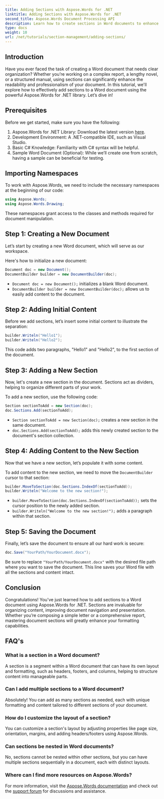 ```yaml
---
title: Adding Sections with Aspose.Words for .NET
linktitle: Adding Sections with Aspose.Words for .NET
second_title: Aspose.Words Document Processing API
description: Learn how to create sections in Word documents to enhance readability and professionalism. This guide covers everything from initializing a document to saving your work.
type: docs
weight: 10
url: /net/tutorials/section-management/adding-sections/
---
```

## Introduction

Have you ever faced the task of creating a Word document that needs clear organization? Whether you’re working on a complex report, a lengthy novel, or a structured manual, using sections can significantly enhance the readability and professionalism of your document. In this tutorial, we'll explore how to effectively add sections to a Word document using the powerful Aspose.Words for .NET library. Let’s dive in!

## Prerequisites

Before we get started, make sure you have the following:

1. Aspose.Words for .NET Library: Download the latest version [here](https://releases.aspose.com/words/net/).
2. Development Environment: A .NET-compatible IDE, such as Visual Studio.
3. Basic C# Knowledge: Familiarity with C# syntax will be helpful.
4. Sample Word Document (Optional): While we’ll create one from scratch, having a sample can be beneficial for testing.

## Importing Namespaces

To work with Aspose.Words, we need to include the necessary namespaces at the beginning of our code:

```csharp
using Aspose.Words;
using Aspose.Words.Drawing;
```

These namespaces grant access to the classes and methods required for document manipulation.

## Step 1: Creating a New Document

Let’s start by creating a new Word document, which will serve as our workspace.

Here's how to initialize a new document:

```csharp
Document doc = new Document();
DocumentBuilder builder = new DocumentBuilder(doc);
```

- `Document doc = new Document();` initializes a blank Word document.
- `DocumentBuilder builder = new DocumentBuilder(doc);` allows us to easily add content to the document.

## Step 2: Adding Initial Content

Before we add sections, let’s insert some initial content to illustrate the separation:

```csharp
builder.Writeln("Hello1");
builder.Writeln("Hello2");
```

This code adds two paragraphs, "Hello1" and "Hello2", to the first section of the document.

## Step 3: Adding a New Section

Now, let's create a new section in the document. Sections act as dividers, helping to organize different parts of your work.

To add a new section, use the following code:

```csharp
Section sectionToAdd = new Section(doc);
doc.Sections.Add(sectionToAdd);
```

- `Section sectionToAdd = new Section(doc);` creates a new section in the same document.
- `doc.Sections.Add(sectionToAdd);` adds this newly created section to the document's section collection.

## Step 4: Adding Content to the New Section

Now that we have a new section, let’s populate it with some content. 

To add content to the new section, we need to move the `DocumentBuilder` cursor to that section:

```csharp
builder.MoveToSection(doc.Sections.IndexOf(sectionToAdd));
builder.Writeln("Welcome to the new section!");
```

- `builder.MoveToSection(doc.Sections.IndexOf(sectionToAdd));` sets the cursor position to the newly added section.
- `builder.Writeln("Welcome to the new section!");` adds a paragraph within that section.

## Step 5: Saving the Document

Finally, let’s save the document to ensure all our hard work is secure:

```csharp
doc.Save("YourPath/YourDocument.docx");
```

Be sure to replace `"YourPath/YourDocument.docx"` with the desired file path where you want to save the document. This line saves your Word file with all the sections and content intact.

## Conclusion

Congratulations! You've just learned how to add sections to a Word document using Aspose.Words for .NET. Sections are invaluable for organizing content, improving document navigation and presentation. Whether you’re composing a simple letter or a comprehensive report, mastering document sections will greatly enhance your formatting capabilities. 

## FAQ's

### What is a section in a Word document?

A section is a segment within a Word document that can have its own layout and formatting, such as headers, footers, and columns, helping to structure content into manageable parts.

### Can I add multiple sections to a Word document?

Absolutely! You can add as many sections as needed, each with unique formatting and content tailored to different sections of your document.

### How do I customize the layout of a section?

You can customize a section's layout by adjusting properties like page size, orientation, margins, and adding headers/footers using Aspose.Words.

### Can sections be nested in Word documents?

No, sections cannot be nested within other sections, but you can have multiple sections sequentially in a document, each with distinct layouts.

### Where can I find more resources on Aspose.Words?

For more information, visit the [Aspose.Words documentation](https://reference.aspose.com/words/net/) and check out the [support forum](https://forum.aspose.com/c/words/8) for discussions and assistance.
